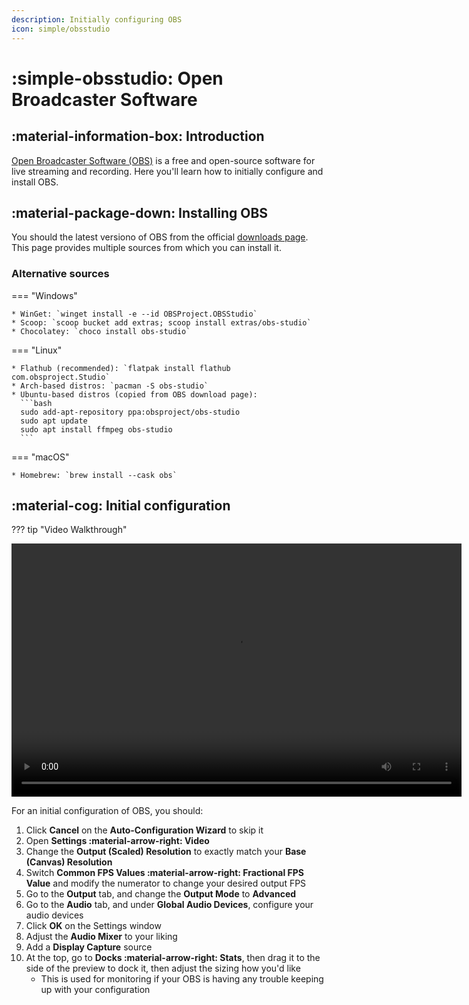 ```yaml
---
description: Initially configuring OBS
icon: simple/obsstudio
---
```


# :simple-obsstudio: Open Broadcaster Software 

## :material-information-box: Introduction
[Open Broadcaster Software (OBS)](https://obsproject.com) is a free and open-source software for live streaming and recording. Here you'll learn how to initially configure and install OBS.

## :material-package-down: Installing OBS
You should the latest versiono of OBS from the official [downloads page](https://obsproject.com/download). This page provides multiple sources from which you can install it.

### Alternative sources

=== "Windows"

    * WinGet: `winget install -e --id OBSProject.OBSStudio`
    * Scoop: `scoop bucket add extras; scoop install extras/obs-studio`
    * Chocolatey: `choco install obs-studio`

=== "Linux"

    * Flathub (recommended): `flatpak install flathub com.obsproject.Studio`
    * Arch-based distros: `pacman -S obs-studio`
    * Ubuntu-based distros (copied from OBS download page):
      ```bash
      sudo add-apt-repository ppa:obsproject/obs-studio
      sudo apt update
      sudo apt install ffmpeg obs-studio
      ```

=== "macOS"

    * Homebrew: `brew install --cask obs`

## :material-cog: Initial configuration

??? tip "Video Walkthrough"
    <center>
        <video width="720" height="405" controls>
            <source src="/assets/videos/video-and-renders/obs/obs-initial-config.mp4" type="video/mp4">
        </video>
    </center>

For an initial configuration of OBS, you should:

1. Click **Cancel** on the **Auto-Configuration Wizard** to skip it
2. Open **Settings :material-arrow-right: Video**
3. Change the **Output (Scaled) Resolution** to exactly match your **Base (Canvas) Resolution**
4. Switch **Common FPS Values :material-arrow-right: Fractional FPS Value** and modify the numerator to change your desired output FPS
5. Go to the **Output** tab, and change the **Output Mode** to **Advanced**
6. Go to the **Audio** tab, and under **Global Audio Devices**, configure your audio devices
7. Click **OK** on the Settings window
8. Adjust the **Audio Mixer** to your liking
9. Add a **Display Capture** source
10. At the top, go to **Docks :material-arrow-right: Stats**, then drag it to the side of the preview to dock it, then adjust the sizing how you'd like
    - This is used for monitoring if your OBS is having any trouble keeping up with your configuration